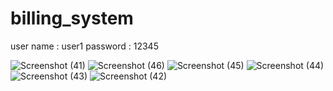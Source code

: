 # billing_system
user name : user1
password : 12345

![Screenshot (41)](https://user-images.githubusercontent.com/87701301/127438756-9f501c96-5460-442d-9f12-93633f555cc5.png)
![Screenshot (46)](https://user-images.githubusercontent.com/87701301/127438434-4b9d3136-faf9-481b-a34a-25532a5344ed.png)
![Screenshot (45)](https://user-images.githubusercontent.com/87701301/127438439-c88d6487-cbfb-44eb-8a9a-1ae640a4ef7f.png)
![Screenshot (44)](https://user-images.githubusercontent.com/87701301/127438453-997ff1ee-4b7e-419b-9b11-6b2460c0ab48.png)
![Screenshot (43)](https://user-images.githubusercontent.com/87701301/127438465-ee063620-e186-4669-a2dc-8073ffa83e34.png)
![Screenshot (42)](https://user-images.githubusercontent.com/87701301/127438490-ae491c8a-1e8d-4cf1-ba1b-00dcbe36b52e.png)

